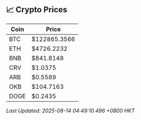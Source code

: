 ## 📈 Crypto Prices

| Coin | Price |
| ---- | ----- |
| BTC | $122865.3566 |
| ETH | $4726.2232 |
| BNB | $841.8148 |
| CRV | $1.0375 |
| ARB | $0.5589 |
| OKB | $104.7163 |
| DOGE | $0.2435 |

_Last Updated: 2025-08-14 04:49:10.496 +0800 HKT_